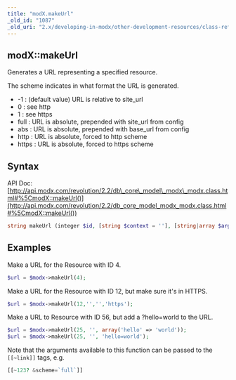 ```yaml
---
title: "modX.makeUrl"
_old_id: "1087"
_old_uri: "2.x/developing-in-modx/other-development-resources/class-reference/modx/modx.makeurl"
---
```


## modX::makeUrl

Generates a URL representing a specified resource.

The scheme indicates in what format the URL is generated.

- -1 : (default value) URL is relative to site\_url
- 0 : see http
- 1 : see https
- full : URL is absolute, prepended with site\_url from config
- abs : URL is absolute, prepended with base\_url from config
- http : URL is absolute, forced to http scheme
- https : URL is absolute, forced to https scheme

## Syntax

API Doc: [http://api.modx.com/revolution/2.2/db\_core\_model\_modx\_modx.class.html#%5CmodX::makeUrl()](http://api.modx.com/revolution/2.2/db_core_model_modx_modx.class.html#%5CmodX::makeUrl())

``` php
string makeUrl (integer $id, [string $context = ''], [string|array $args = ''], [mixed $scheme = -1])
```

## Examples

Make a URL for the Resource with ID 4.

``` php
$url = $modx->makeUrl(4);
```

Make a URL for the Resource with ID 12, but make sure it's in HTTPS.

``` php
$url = $modx->makeUrl(12,'','','https');
```

Make a URL to Resource with ID 56, but add a ?hello=world to the URL.

``` php
$url = $modx->makeUrl(25, '', array('hello' => 'world'));
$url = $modx->makeUrl(25, '', 'hello=world');
```

Note that the arguments available to this function can be passed to the `[[~link]]` tags, e.g.

``` php
[[~123? &scheme=`full`]]
```